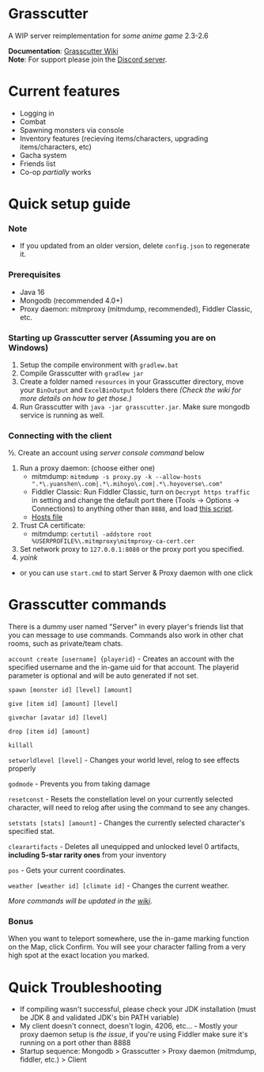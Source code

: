# Grasscutter
A WIP server reimplementation for *some anime game* 2.3-2.6

**Documentation**: [Grasscutter Wiki](https://github.com/Melledy/Grasscutter/wiki/)  
**Note**: For support please join the [Discord server](https://discord.gg/T5vZU6UyeG).
# Current features
* Logging in
* Combat
* Spawning monsters via console
* Inventory features (recieving items/characters, upgrading items/characters, etc)
* Gacha system
* Friends list
* Co-op *partially* works
# Quick setup guide
### Note
* If you updated from an older version, delete `config.json` to regenerate it.

### Prerequisites
* Java 16
* Mongodb (recommended 4.0+)
* Proxy daemon: mitmproxy (mitmdump, recommended), Fiddler Classic, etc.

### Starting up Grasscutter server (Assuming you are on Windows)
1. Setup the compile environment with `gradlew.bat`
2. Compile Grasscutter with `gradlew jar`
3. Create a folder named `resources` in your Grasscutter directory, move your `BinOutput` and `ExcelBinOutput` folders there *(Check the wiki for more details on how to get those.)*
4. Run Grasscutter with `java -jar grasscutter.jar`. Make sure mongodb service is running as well.

### Connecting with the client
½. Create an account using *server console command* below
1. Run a proxy daemon: (choose either one)
	- mitmdump: `mitmdump -s proxy.py -k --allow-hosts ".*\.yuanshen\.com|.*\.mihoyo\.com|.*\.hoyoverse\.com"`
	- Fiddler Classic: Run Fiddler Classic, turn on `Decrypt https traffic` in setting and change the default port there (Tools -> Options -> Connections) to anything other than `8888`, and load [this script](https://github.lunatic.moe/fiddlerscript).
	- [Hosts file](https://github.com/Melledy/Grasscutter/wiki/Running#traffic-route-map)
2. Trust CA certificate:
	- mitmdump: `certutil -addstore root %USERPROFILE%\.mitmproxy\mitmproxy-ca-cert.cer`
2. Set network proxy to `127.0.0.1:8080` or the proxy port you specified.
4. *yoink*

* or you can use `start.cmd` to start Server & Proxy daemon with one click

# Grasscutter commands
There is a dummy user named "Server" in every player's friends list that you can message to use commands. Commands also work in other chat rooms, such as private/team chats.

`account create [username] {playerid}` - Creates an account with the specified username and the in-game uid for that account. The playerid parameter is optional and will be auto generated if not set.

`spawn [monster id] [level] [amount]`

`give [item id] [amount] [level]`

`givechar [avatar id] [level]`

`drop [item id] [amount]`

`killall`

`setworldlevel [level]` - Changes your world level, relog to see effects properly

`godmode` - Prevents you from taking damage

`resetconst` - Resets the constellation level on your currently selected character, will need to relog after using the command to see any changes.

`setstats [stats] [amount]` - Changes the currently selected character's specified stat.

`clearartifacts` - Deletes all unequipped and unlocked level 0 artifacts, **including 5-star rarity ones** from your inventory

`pos` - Gets your current coordinates.

`weather [weather id] [climate id]` - Changes the current weather.

*More commands will be updated in the [wiki](https://github.com/Melledy/Grasscutter/wiki/).*

### Bonus
When you want to teleport somewhere, use the in-game marking function on the Map, click Confirm. You will see your character falling from a very high spot at the exact location you marked.

# Quick Troubleshooting
* If compiling wasn't successful, please check your JDK installation (must be JDK 8 and validated JDK's bin PATH variable)
* My client doesn't connect, doesn't login, 4206, etc... - Mostly your proxy daemon setup is *the issue*, if you're using Fiddler make sure it's running on a port other than 8888
* Startup sequence: Mongodb > Grasscutter > Proxy daemon (mitmdump, fiddler, etc.) > Client
